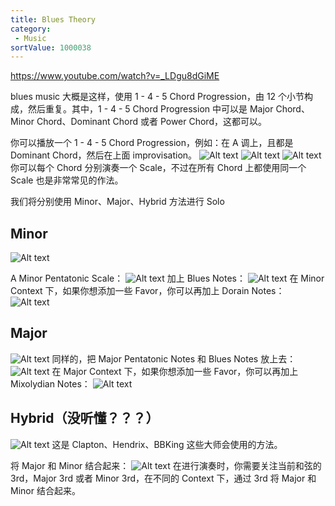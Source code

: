 ```yaml
---
title: Blues Theory
category:
 - Music
sortValue: 1000038
---
```


https://www.youtube.com/watch?v=_LDgu8dGiME

blues music 大概是这样，使用 1 - 4 - 5 Chord Progression，由 12 个小节构成，然后重复。其中，1 - 4 - 5 Chord Progression 中可以是 Major Chord、Minor Chord、Dominant Chord 或者 Power Chord，这都可以。

你可以播放一个 1 - 4 - 5 Chord Progression，例如：在 A 调上，且都是 Dominant Chord，然后在上面 improvisation。
![Alt text](image.png)
![Alt text](image-1.png)
![Alt text](image-2.png)
你可以每个 Chord 分别演奏一个 Scale，不过在所有 Chord 上都使用同一个 Scale 也是非常常见的作法。

我们将分别使用 Minor、Major、Hybrid 方法进行 Solo

## Minor

![Alt text](image-3.png)

A Minor Pentatonic Scale：
![Alt text](image-4.png)
加上 Blues Notes：
![Alt text](image-5.png)
在 Minor Context 下，如果你想添加一些 Favor，你可以再加上 Dorain Notes：
![Alt text](image-7.png)

## Major

![Alt text](image-6.png)
同样的，把 Major Pentatonic Notes 和 Blues Notes 放上去：
![Alt text](image-8.png)
在 Major Context 下，如果你想添加一些 Favor，你可以再加上 Mixolydian Notes：
![Alt text](image-9.png)

## Hybrid（没听懂？？？）

![Alt text](image-10.png)
这是 Clapton、Hendrix、BBKing 这些大师会使用的方法。

将 Major 和 Minor 结合起来：
![Alt text](image-11.png)
在进行演奏时，你需要关注当前和弦的 3rd，Major 3rd 或者 Minor 3rd，在不同的 Context 下，通过 3rd 将 Major 和 Minor 结合起来。
